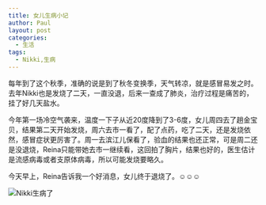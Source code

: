 ```yaml
---
title: 女儿生病小记
author: Paul
layout: post
categories:
  - 生活
tags:
  - Nikki,生病
---
```


每年到了这个秋季，准确的说是到了秋冬变换季，天气转凉，就是感冒易发之时。去年Nikki也是发烧了二天，一直没退，后来一查成了肺炎，治疗过程是痛苦的，挂了好几天盐水。

今年第一场冷空气袭来，温度一下子从近20度降到了3-6度，女儿周四去了趟金宝贝，结果第二天开始发烧，周六去市一看了，配了点药，吃了二天，还是发烧依然，感冒症状更厉害了。周一去滨江儿保看了，验血的结果也还正常，可是周二还是没退烧，Reina只能带她去市一继续看，这回拍了胸片，结果也好的，医生估计是流感病毒或者支原体病毒，所以可能发烧要略久。

今天早上，Reina告诉我一个好消息，女儿终于退烧了。☺️☺️☺️

![Nikki生病了](http://imgs.paulreina.com/2016-1012/065247.jpg)